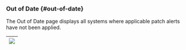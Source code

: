 ### Out of Date {#out-of-date}

The Out of Date page displays all systems where applicable patch alerts have not been applied.

| ![](systems_outofdate.png) |
| --- |